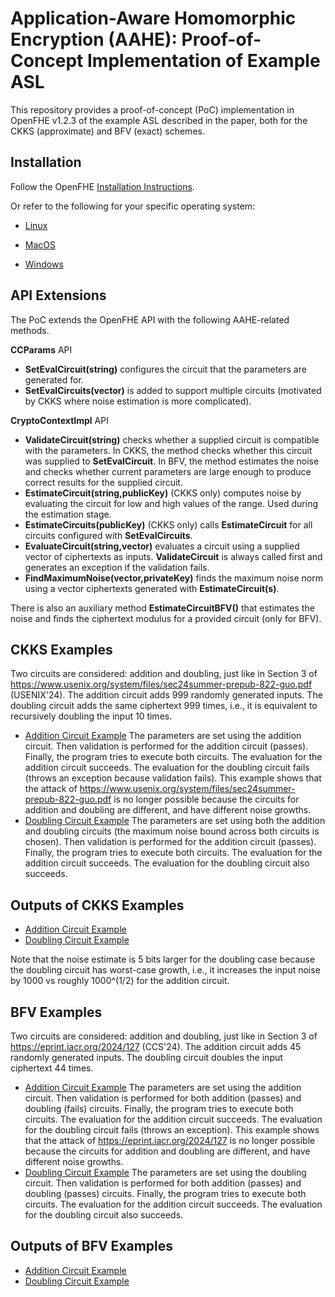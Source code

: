 Application-Aware Homomorphic Encryption (AAHE): Proof-of-Concept Implementation of Example ASL
=====================================

This repository provides a proof-of-concept (PoC) implementation in OpenFHE v1.2.3 of the example ASL described in the paper, both for the CKKS (approximate) and BFV (exact) schemes.

## Installation

Follow the OpenFHE [Installation Instructions](https://openfhe-development.readthedocs.io/en/latest/sphinx_rsts/intro/installation/installation.html).

Or refer to the following for your specific operating system:

- [Linux](https://openfhe-development.readthedocs.io/en/latest/sphinx_rsts/intro/installation/linux.html)

- [MacOS](https://openfhe-development.readthedocs.io/en/latest/sphinx_rsts/intro/installation/macos.html)

- [Windows](https://openfhe-development.readthedocs.io/en/latest/sphinx_rsts/intro/installation/windows.html)

## API Extensions

The PoC extends the OpenFHE API with the following AAHE-related methods.

**CCParams** API
* **SetEvalCircuit(string)** configures the circuit that the parameters are generated for.
* **SetEvalCircuits(vector<string>)** is added to support multiple circuits (motivated by CKKS where noise estimation is more complicated).

**CryptoContextImpl** API
* **ValidateCircuit(string)** checks whether a supplied circuit is compatible with the parameters.
In CKKS, the method checks whether this circuit was supplied to **SetEvalCircuit**. In BFV, the method estimates the noise
and checks whether current parameters are large enough to produce correct results for the supplied circuit.
* **EstimateCircuit(string,publicKey)** (CKKS only) computes noise by evaluating the circuit for low and high values of the range. Used during the estimation stage.
* **EstimateCircuits(publicKey)** (CKKS only) calls **EstimateCircuit** for all circuits configured with **SetEvalCircuits**.
* **EvaluateCircuit(string,vector<Ciphertext>)** evaluates a circuit using a supplied vector of ciphertexts as inputs. **ValidateCircuit** is always called first and generates an exception if the validation fails.
* **FindMaximumNoise(vector<Ciphertext>,privateKey)** finds the maximum noise norm using a vector ciphertexts generated with **EstimateCircuit(s)**.

There is also an auxiliary method **EstimateCircuitBFV()** that estimates the noise and finds the ciphertext modulus for a provided circuit (only for BFV).

## CKKS Examples

Two circuits are considered: addition and doubling, just like in Section 3 of https://www.usenix.org/system/files/sec24summer-prepub-822-guo.pdf (USENIX'24). The addition circuit adds 999 randomly generated inputs.
The doubling circuit adds the same ciphertext 999 times, i.e., it is equivalent to recursively doubling the input 10 times.

* [Addition Circuit Example](src/pke/examples/circuits-ckks-addition.cpp) The parameters are set using the addition circuit.
Then validation is performed for the addition circuit (passes). Finally, the program tries to execute
both circuits. The evaluation for the addition circuit succeeds. The evaluation for the doubling circuit fails (throws an exception because validation fails). This example shows
that the attack of https://www.usenix.org/system/files/sec24summer-prepub-822-guo.pdf is no longer possible because the circuits for addition and doubling are different, and have different noise growths.
* [Doubling Circuit Example](src/pke/examples/circuits-ckks-doubling.cpp) The parameters are set using both the addition and doubling circuits (the maximum noise bound across both circuits is chosen).
Then validation is performed for the addition circuit (passes). Finally, the program tries to execute
both circuits. The evaluation for the addition circuit succeeds. The evaluation for the doubling circuit also succeeds.

## Outputs of CKKS Examples

* [Addition Circuit Example](src/pke/examples/circuits-ckks-addition.txt)
* [Doubling Circuit Example](src/pke/examples/circuits-ckks-doubling.txt)

Note that the noise estimate is 5 bits larger for the doubling case because the doubling
circuit has worst-case growth, i.e., it increases the input noise by 1000 vs roughly 1000^(1/2) for the addition circuit.

## BFV Examples

Two circuits are considered: addition and doubling, just like in Section 3 of https://eprint.iacr.org/2024/127 (CCS'24). The addition circuit adds 45 randomly generated inputs.
The doubling circuit doubles the input ciphertext 44 times.

* [Addition Circuit Example](src/pke/examples/circuits-addition.cpp) The parameters are set using the addition circuit.
Then validation is performed for both addition (passes) and doubling (fails) circuits. Finally, the program tries to execute
both circuits. The evaluation for the addition circuit succeeds. The evaluation for the doubling circuit fails (throws an exception). This example shows
that the attack of https://eprint.iacr.org/2024/127 is no longer possible because the circuits for addition and doubling are different, and have different noise growths.
* [Doubling Circuit Example](src/pke/examples/circuits-doubling.cpp) The parameters are set using the doubling circuit.
Then validation is performed for both addition (passes) and doubling (passes) circuits. Finally, the program tries to execute
both circuits. The evaluation for the addition circuit succeeds. The evaluation for the doubling circuit also succeeds.

## Outputs of BFV Examples

* [Addition Circuit Example](src/pke/examples/circuits-addition.txt)
* [Doubling Circuit Example](src/pke/examples/circuits-doubling.txt)
